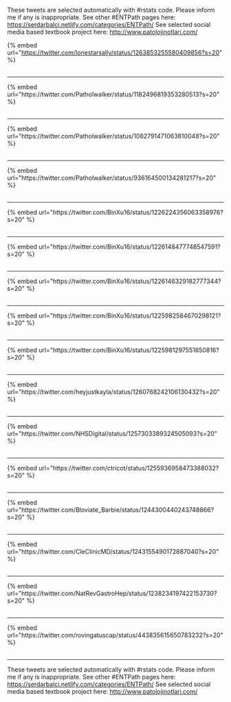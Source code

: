 

These tweets are selected automatically with #rstats code. Please inform me if any is inappropriate.
See other #ENTPath pages here: https://serdarbalci.netlify.com/categories/ENTPath/ 
See selected social media based textbook project here: http://www.patolojinotlari.com/

{% embed url="https://twitter.com/lonestarsally/status/1263853255580409856?s=20" %}<br>
<br>
<hr>
{% embed url="https://twitter.com/Patholwalker/status/1182496819353280513?s=20" %}<br>
<br>
<hr>
{% embed url="https://twitter.com/Patholwalker/status/1082791471063810048?s=20" %}<br>
<br>
<hr>
{% embed url="https://twitter.com/Patholwalker/status/936164500134281217?s=20" %}<br>
<br>
<hr>
{% embed url="https://twitter.com/BinXu16/status/1226224356063358976?s=20" %}<br>
<br>
<hr>
{% embed url="https://twitter.com/BinXu16/status/1226148477748547591?s=20" %}<br>
<br>
<hr>
{% embed url="https://twitter.com/BinXu16/status/1226146329182777344?s=20" %}<br>
<br>
<hr>
{% embed url="https://twitter.com/BinXu16/status/1225982584670298121?s=20" %}<br>
<br>
<hr>
{% embed url="https://twitter.com/BinXu16/status/1225981297551650816?s=20" %}<br>
<br>
<hr>
{% embed url="https://twitter.com/heyjustkayla/status/1260768242106130432?s=20" %}<br>
<br>
<hr>
{% embed url="https://twitter.com/NHSDigital/status/1257303389324505093?s=20" %}<br>
<br>
<hr>
{% embed url="https://twitter.com/ctricot/status/1255936958473388032?s=20" %}<br>
<br>
<hr>
{% embed url="https://twitter.com/Bloviate_Barbie/status/1244300440243748866?s=20" %}<br>
<br>
<hr>
{% embed url="https://twitter.com/CleClinicMD/status/1243155490172887040?s=20" %}<br>
<br>
<hr>
{% embed url="https://twitter.com/NatRevGastroHep/status/1238234197422153730?s=20" %}<br>
<br>
<hr>
{% embed url="https://twitter.com/rovingatuscap/status/443835615650783232?s=20" %}<br>
<br>
<hr>


These tweets are selected automatically with #rstats code. Please inform me if any is inappropriate.
See other #ENTPath pages here: https://serdarbalci.netlify.com/categories/ENTPath/ 
See selected social media based textbook project here: http://www.patolojinotlari.com/
